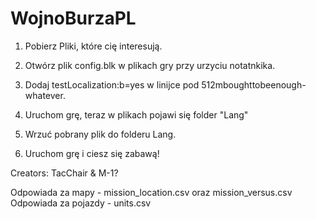 # WojnoBurzaPL

1. Pobierz Pliki, które cię interesują.

2. Otwórz plik config.blk w plikach gry przy urzyciu notatnkika.

3. Dodaj testLocalization:b=yes w linijce pod 512mboughttobeenough-whatever.

4. Uruchom grę, teraz w plikach pojawi się folder "Lang"

5. Wrzuć pobrany plik do folderu Lang.

6. Uruchom grę i ciesz się zabawą!

Creators: TacChair & M-1?

Odpowiada za mapy - mission_location.csv oraz mission_versus.csv
Odpowiada za pojazdy - units.csv
